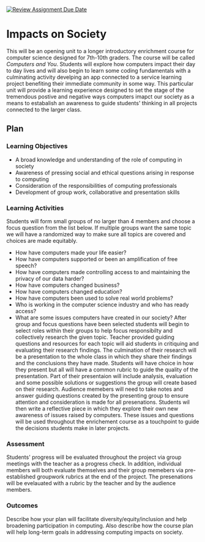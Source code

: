 [![Review Assignment Due Date](https://classroom.github.com/assets/deadline-readme-button-24ddc0f5d75046c5622901739e7c5dd533143b0c8e959d652212380cedb1ea36.svg)](https://classroom.github.com/a/ZbDEPIzT)
# Impacts on Society

This will be an opening unit to a longer introductory enrichment course for computer science designed for 7th-10th graders. The course will be called *Computers and You*. Students will explore how computers impact their day to day lives and will also begin to learn some coding fundamentals with a culminating activity develping an app connected to a service learning project benefiting their immediate community in some way. This particular unit will provide a learning experience designed to set the stage of the tremendous postive and negative ways computers imapct our society as a means to estabalish an awareness to guide students' thinking in all projects connected to the larger class.

## Plan

### Learning Objectives

- A broad knowledge and understanding of the role of computing in society
- Awareness of pressing social and ethical questions arising in response to computing 
- Consideration of the responsibilities of computing professionals
- Development of group work, collaborative and presentation skills

### Learning Activities
Students will form small groups of no larger than 4 members and choose a focus question from the list below. If multiple groups want the same topic we will have a randomized way to make sure all topics are covered and choices are made equitably.
- How have computers made your life easier?
- How have computers supported or been an amplification of free speech?
- How have computers made controlling access to and maintaining the privacy of our data harder?
- How have computers changed business?
- How have computers changed education?
- How have computers been used to solve real world problems?
- Who is working in the computer science industry and who has ready access?
- What are some issues computers have created in our society?
After group and focus questions have been selected students will begin to select roles within their groups to help focus responsibilty and collectively research the given topic. Teacher provided guiding questions and resources for each topic will aid students in critiquing and evaluating their research findings. The culmination of their research will be a presentation to the whole class in which they share their findings and the conclusions they have made. Students will have choice in how they present but all will have a common rubric to guide the quality of the presentation. Part of their presentaion will include analysis, evaluation and some possible solutions or suggestions the group will create based on their research. Audience memebers will need to take notes and answer guiding questions created by the presenting group to ensure attention and consideration is made for all presenations. Students wil then write a reflective piece in which they explore their own new awareness of issues raised by computers. These issues and questions will be used throughout the enrichement course as a touchpoint to guide the decisions students make in later projects.


### Assessment

Students' progress will be evaluated throughout the project via group meetings with the teacher as a progress check. In addition, individual members will both evaluate themselves and their group memebers via pre-established groupwork rubrics at the end of the project. The presenations will be evelauated with a rubric by the teacher and by the audience members.

### Outcomes

Describe how your plan will facilitate diversity/equity/inclusion and help broadening participation in computing. Also describe how the course plan will help long-term goals in addressing computing impacts on society.
